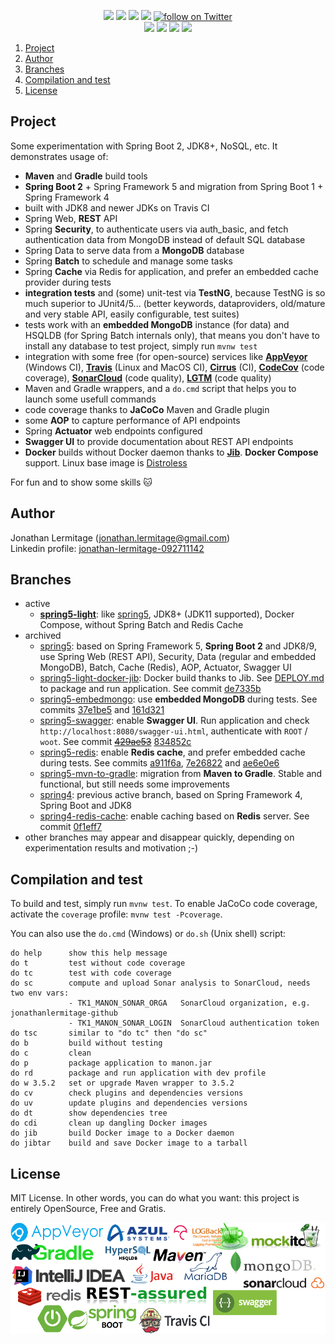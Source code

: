 <p align="center">
    <a href="https://ci.appveyor.com/project/jonathanlermitage/manon"><img src="https://ci.appveyor.com/api/projects/status/3tfcq04yte3ff1iq?svg=true"/></a>
    <a href="https://travis-ci.org/jonathanlermitage/manon"><img src="https://travis-ci.org/jonathanlermitage/manon.svg?branch=spring5-light"/></a>
    <a href="http://cirrus-ci.com/github/jonathanlermitage/manon/spring5-light"><img src="https://api.cirrus-ci.com/github/jonathanlermitage/manon.svg?branch=spring5-light"/></a>
    <a href="https://github.com/jonathanlermitage/manon/blob/master/LICENSE.txt"><img src="https://img.shields.io/github/license/jonathanlermitage/manon.svg"/></a>
    <a href="https://twitter.com/intent/follow?screen_name=JLermitage"><img src="https://img.shields.io/twitter/follow/JLermitage.svg?style=social" alt="follow on Twitter"></a>
    <br/>
    <a href="https://sonarcloud.io/dashboard?id=nanon%3Amanon-light"><img src="https://sonarcloud.io/api/project_badges/measure?project=nanon%3Amanon-light&metric=alert_status"/></a>
    <a href="https://codecov.io/gh/jonathanlermitage/manon/branch/spring5-light"><img src="https://codecov.io/gh/jonathanlermitage/manon/branch/spring5-light/graph/badge.svg"/></a>
    <a href="https://lgtm.com/projects/g/jonathanlermitage/manon/alerts/"><img src="https://img.shields.io/lgtm/alerts/g/jonathanlermitage/manon.svg?logo=lgtm&logoWidth=18"/></a>
    <a href="https://lgtm.com/projects/g/jonathanlermitage/manon/context:java"><img src="https://img.shields.io/lgtm/grade/java/g/jonathanlermitage/manon.svg?logo=lgtm&logoWidth=18"/></a>
</p>

1. [Project](https://github.com/jonathanlermitage/manon#project)  
2. [Author](https://github.com/jonathanlermitage/manon#author)
3. [Branches](https://github.com/jonathanlermitage/manon#branches)
4. [Compilation and test](https://github.com/jonathanlermitage/manon#compilation-and-test)
5. [License](https://github.com/jonathanlermitage/manon#license)

## Project

Some experimentation with Spring Boot 2, JDK8+, NoSQL, etc. It demonstrates usage of:

* **Maven** and **Gradle** build tools
* **Spring Boot 2** + Spring Framework 5 and migration from Spring Boot 1 + Spring Framework 4
* built with JDK8 and newer JDKs on Travis CI
* Spring Web, **REST** API
* Spring **Security**, to authenticate users via auth_basic, and fetch authentication data from MongoDB instead of default SQL database 
* Spring Data to serve data from a **MongoDB** database
* Spring **Batch** to schedule and manage some tasks
* Spring **Cache** via Redis for application, and prefer an embedded cache provider during tests
* **integration tests** and (some) unit-test via **TestNG**, because TestNG is so much superior to JUnit4/5... (better keywords, dataproviders, old/mature and very stable API, easily configurable, test suites)
* tests work with an **embedded MongoDB** instance (for data) and HSQLDB (for Spring Batch internals only), that means you don't have to install any database to test project, simply run `mvnw test` 
* integration with some free (for open-source) services like **[AppVeyor](https://ci.appveyor.com/project/jonathanlermitage/manon)** (Windows CI), **[Travis](https://travis-ci.org/jonathanlermitage/manon)** (Linux and MacOS CI), **[Cirrus](https://cirrus-ci.com)** (CI), **[CodeCov](https://codecov.io/gh/jonathanlermitage/manon)** (code coverage), **[SonarCloud](https://sonarcloud.io/dashboard?id=nanon:manon)** (code quality), **[LGTM](https://lgtm.com/)** (code quality) 
* Maven and Gradle wrappers, and a `do.cmd` script that helps you to launch some usefull commands
* code coverage thanks to **JaCoCo** Maven and Gradle plugin
* some **AOP** to capture performance of API endpoints
* Spring **Actuator** web endpoints configured
* **Swagger UI** to provide documentation about REST API endpoints
* **Docker** builds without Docker daemon thanks to **[Jib](https://github.com/GoogleContainerTools/jib)**. **Docker Compose** support. Linux base image is [Distroless](https://github.com/GoogleContainerTools/distroless)

For fun and to show some skills :cat:

## Author

Jonathan Lermitage (<jonathan.lermitage@gmail.com>)  
Linkedin profile: [jonathan-lermitage-092711142](https://www.linkedin.com/in/jonathan-lermitage-092711142/)

## Branches

* active
  * **[spring5-light](https://github.com/jonathanlermitage/manon/tree/spring5-light)**: like [spring5](https://github.com/jonathanlermitage/manon/tree/spring5), JDK8+ (JDK11 supported), Docker Compose, without Spring Batch and Redis Cache
* archived
  * [spring5](https://github.com/jonathanlermitage/manon/tree/spring5): based on Spring Framework 5, **Spring Boot 2** and JDK8/9, use Spring Web (REST API), Security, Data (regular and embedded MongoDB), Batch, Cache (Redis), AOP, Actuator, Swagger UI
  * [spring5-light-docker-jib](https://github.com/jonathanlermitage/manon/tree/spring5-light-docker-jib): Docker build thanks to Jib. See [DEPLOY.md](DEPLOY.md) to package and run application. See commit [de7335b](https://github.com/jonathanlermitage/manon/commit/de7335b2be850ca6a7b683bdbe2b86adc990b594)
  * [spring5-embedmongo](https://github.com/jonathanlermitage/manon/tree/spring5-embedmongo): use **embedded MongoDB** during tests. See commits [37e1be5](https://github.com/jonathanlermitage/manon/commit/37e1be5f01c3ffa6ecf4d9c3e558b4ffb297227f) and [161d321](https://github.com/jonathanlermitage/manon/commit/161d3214ab72e76a2f041bbe8914077137513fb7)
  * [spring5-swagger](https://github.com/jonathanlermitage/manon/tree/spring5-swagger): enable **Swagger UI**. Run application and check `http://localhost:8080/swagger-ui.html`, authenticate with `ROOT` / `woot`. See commit [~~429ae53~~](https://github.com/jonathanlermitage/manon/commit/429ae53bc5211d8d97e8ccca20a4b183f207c6ee) [834852c](https://github.com/jonathanlermitage/manon/commit/834852cd5ce8bbb869a189aecdd90097c9168152)
  * [spring5-redis](https://github.com/jonathanlermitage/manon/tree/spring5-redis): enable **Redis cache**, and prefer embedded cache during tests. See commits [a911f6a](https://github.com/jonathanlermitage/manon/commit/a911f6a08ce67b3b302f4ea3d17a73e8a0dcd6e6), [7e26822](https://github.com/jonathanlermitage/manon/commit/7e268222a745e5bbb88129d99b91379bafac7f58) and [ae6e0e6](https://github.com/jonathanlermitage/manon/commit/ae6e0e69ac37dbe44b51f449600943e09b9b149b) 
  * [spring5-mvn-to-gradle](https://github.com/jonathanlermitage/manon/tree/spring5-mvn-to-gradle): migration from **Maven to Gradle**. Stable and functional, but still needs some improvements
  * [spring4](https://github.com/jonathanlermitage/manon/tree/spring4): previous active branch, based on Spring Framework 4, Spring Boot and JDK8
  * [spring4-redis-cache](https://github.com/jonathanlermitage/manon/tree/spring4-redis-cache): enable caching based on **Redis** server. See commit [0f1eff7](https://github.com/jonathanlermitage/manon/commit/0f1eff768e73a69e07016e153b825a131146a63a)
* other branches may appear and disappear quickly, depending on experimentation results and motivation ;-)

## Compilation and test

To build and test, simply run `mvnw test`. To enable JaCoCo code coverage, activate the `coverage` profile: `mvnw test -Pcoverage`.  
  
You can also use the `do.cmd` (Windows) or `do.sh` (Unix shell) script:  
```
do help      show this help message
do t         test without code coverage
do tc        test with code coverage
do sc        compute and upload Sonar analysis to SonarCloud, needs two env vars:
             - TK1_MANON_SONAR_ORGA   SonarCloud organization, e.g. jonathanlermitage-github
             - TK1_MANON_SONAR_LOGIN  SonarCloud authentication token
do tsc       similar to "do tc" then "do sc"
do b         build without testing
do c         clean
do p         package application to manon.jar
do rd        package and run application with dev profile 
do w 3.5.2   set or upgrade Maven wrapper to 3.5.2
do cv        check plugins and dependencies versions
do uv        update plugins and dependencies versions
do dt        show dependencies tree
do cdi       clean up dangling Docker images
do jib       build Docker image to a Docker daemon
do jibtar    build and save Docker image to a tarball 
```

## License

MIT License. In other words, you can do what you want: this project is entirely OpenSource, Free and Gratis.

![banner](misc/banner.png)
